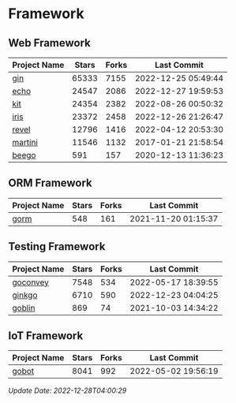 # Framework

## Web Framework
| Project Name | Stars | Forks | Last Commit |
| ------------ | ----- | ----- | ----------- |
| [gin](https://github.com/gin-gonic/gin) | 65333 | 7155 | 2022-12-25 05:49:44 |
| [echo](https://github.com/labstack/echo) | 24547 | 2086 | 2022-12-27 19:59:53 |
| [kit](https://github.com/go-kit/kit) | 24354 | 2382 | 2022-08-26 00:50:32 |
| [iris](https://github.com/kataras/iris) | 23372 | 2458 | 2022-12-26 21:26:47 |
| [revel](https://github.com/revel/revel) | 12796 | 1416 | 2022-04-12 20:53:30 |
| [martini](https://github.com/go-martini/martini) | 11546 | 1132 | 2017-01-21 21:58:54 |
| [beego](https://github.com/astaxie/beego) | 591 | 157 | 2020-12-13 11:36:23 |

## ORM Framework
| Project Name | Stars | Forks | Last Commit |
| ------------ | ----- | ----- | ----------- |
| [gorm](https://github.com/jinzhu/gorm) | 548 | 161 | 2021-11-20 01:15:37 |

## Testing Framework
| Project Name | Stars | Forks | Last Commit |
| ------------ | ----- | ----- | ----------- |
| [goconvey](https://github.com/smartystreets/goconvey) | 7548 | 534 | 2022-05-17 18:39:55 |
| [ginkgo](https://github.com/onsi/ginkgo) | 6710 | 590 | 2022-12-23 04:04:25 |
| [goblin](https://github.com/franela/goblin) | 869 | 74 | 2021-10-03 14:34:22 |

## IoT Framework
| Project Name | Stars | Forks | Last Commit |
| ------------ | ----- | ----- | ----------- |
| [gobot](https://github.com/hybridgroup/gobot) | 8041 | 992 | 2022-05-02 19:56:19 |

*Update Date: 2022-12-28T04:00:29*